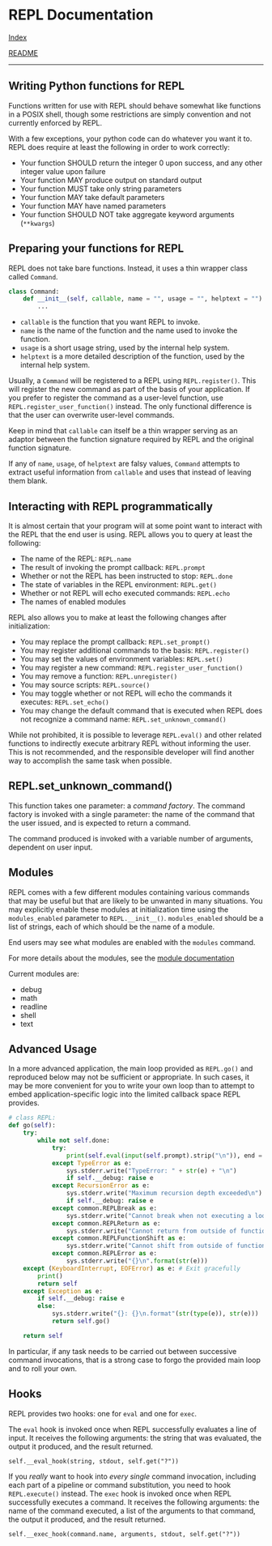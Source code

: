 # REPL Documentation

[Index](index.md)

[README](../README.md)

-----------------------------

## Writing Python functions for REPL

Functions written for use with REPL should behave somewhat like functions in a
POSIX shell, though some restrictions are simply convention and not currently
enforced by REPL.

With a few exceptions, your python code can do whatever you want it to. REPL
does require at least the following in order to work correctly:

* Your function SHOULD return the integer 0 upon success, and any other
  integer value upon failure
* Your function MAY produce output on standard output
* Your function MUST take only string parameters
* Your function MAY take default parameters
* Your function MAY have named parameters
* Your function SHOULD NOT take aggregate keyword arguments (`**kwargs`)

## Preparing your functions for REPL

REPL does not take bare functions. Instead, it uses a thin wrapper class
called `Command`.

```python
class Command:
    def __init__(self, callable, name = "", usage = "", helptext = ""):
        ...
```

* `callable` is the function that you want REPL to invoke.
* `name` is the name of the function and the name used to invoke the function.
* `usage` is a short usage string, used by the internal help system.
* `helptext` is a more detailed description of the function, used by the
  internal help system.

Usually, a `Command` will be registered to a REPL using `REPL.register()`.
This will register the new command as part of the basis of your application. If
you prefer to register the command as a user-level function, use
`REPL.register_user_function()` instead. The only functional difference is that
the user can overwrite user-level commands.

Keep in mind that `callable` can itself be a thin wrapper serving as an
adaptor between the function signature required by REPL and the original
function signature.

If any of `name`, `usage`, of `helptext` are falsy values, `Command` attempts
to extract useful information from `callable` and uses that instead of leaving
them blank.

## Interacting with REPL programmatically

It is almost certain that your program will at some point want to interact
with the REPL that the end user is using. REPL allows you to query at least the
following:

* The name of the REPL: `REPL.name`
* The result of invoking the prompt callback: `REPL.prompt`
* Whether or not the REPL has been instructed to stop: `REPL.done`
* The state of variables in the REPL environment: `REPL.get()`
* Whether or not REPL will echo executed commands: `REPL.echo`
* The names of enabled modules

REPL also allows you to make at least the following changes after
initialization:

* You may replace the prompt callback: `REPL.set_prompt()`
* You may register additional commands to the basis: `REPL.register()`
* You may set the values of environment variables: `REPL.set()`
* You may register a new command: `REPL.register_user_function()`
* You may remove a function: `REPL.unregister()`
* You may source scripts: `REPL.source()`
* You may toggle whether or not REPL will echo the commands it executes:
  `REPL.set_echo()`
* You may change the default command that is executed when REPL does not
  recognize a command name: `REPL.set_unknown_command()`

While not prohibited, it is possible to leverage `REPL.eval()` and other
related functions to indirectly execute arbitrary REPL without informing the
user. This is not recommended, and the responsible developer will find another
way to accomplish the same task when possible.

## REPL.set\_unknown\_command()

This function takes one parameter: a _command factory_. The command factory is
invoked with a single parameter: the name of the command that the user issued,
and is expected to return a command.

The command produced is invoked with a variable number of arguments, dependent
on user input.

## Modules

REPL comes with a few different modules containing various commands that may
be useful but that are likely to be unwanted in many situations. You may
explicitly enable these modules at initialization time using the
`modules_enabled` parameter to `REPL.__init__()`. `modules_enabled` should be
a list of strings, each of which should be the name of a module.

End users may see what modules are enabled with the `modules` command.

For more details about the modules, see the [module
documentation](repl-modules.md)

Current modules are:

* debug
* math
* readline
* shell
* text

## Advanced Usage

In a more advanced application, the main loop provided as `REPL.go()` and
reproduced below may not be sufficient or appropriate. In such cases, it may
be more convenient for you to write your own loop than to attempt to embed
application-specific logic into the limited callback space REPL provides.

```python
# class REPL:
def go(self):
    try:
        while not self.done:
            try:
                print(self.eval(input(self.prompt).strip("\n")), end = "")
            except TypeError as e:
                sys.stderr.write("TypeError: " + str(e) + "\n")
                if self.__debug: raise e
            except RecursionError as e:
                sys.stderr.write("Maximum recursion depth exceeded\n")
                if self.__debug: raise e
            except common.REPLBreak as e:
                sys.stderr.write("Cannot break when not executing a loop\n")
            except common.REPLReturn as e:
                sys.stderr.write("Cannot return from outside of function\n")
            except common.REPLFunctionShift as e:
                sys.stderr.write("Cannot shift from outside of function\n")
            except common.REPLError as e:
                sys.stderr.write("{}\n".format(str(e)))
    except (KeyboardInterrupt, EOFError) as e: # Exit gracefully
        print()
        return self
    except Exception as e:
        if self.__debug: raise e
        else:
            sys.stderr.write("{}: {}\n.format"(str(type(e)), str(e)))
            return self.go()

    return self
```

In particular, if any task needs to be carried out between successive command
invocations, that is a strong case to forgo the provided main loop and to roll
your own.

## Hooks

REPL provides two hooks: one for `eval` and one for `exec`.

The `eval` hook is invoked once when REPL successfully evaluates a line of
input. It receives the following arguments: the string that was evaluated, the
output it produced, and the result returned.

    self.__eval_hook(string, stdout, self.get("?"))

If you _really_ want to hook into _every single_ command invocation, including
each part of a pipeline or command substitution, you need to hook
`REPL.execute()` instead. The `exec` hook is invoked once when REPL successfully
executes a command. It receives the following arguments: the name of the command
executed, a list of the arguments to that command, the output it produced, and
the result returned.

    self.__exec_hook(command.name, arguments, stdout, self.get("?"))

